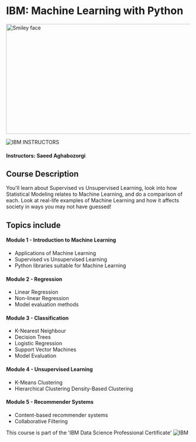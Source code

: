 # IBM: Machine Learning with Python

<img src="https://i.imgur.com/YCFnjvg.png" alt="Smiley face" height="300" width="600">

![IBM](http://i.imgur.com/Qktqnu1.png) INSTRUCTORS
#### Instructors: Saeed Aghabozorgi

## Course Description

You'll learn about Supervised vs Unsupervised Learning, look into how Statistical Modeling relates to Machine Learning, and do a comparison of each.
Look at real-life examples of Machine Learning and how it affects society in ways you may not have guessed!

## Topics include

#### Module 1 - Introduction to Machine Learning
- Applications of Machine Learning
- Supervised vs Unsupervised Learning
- Python libraries suitable for Machine Learning
#### Module 2 - Regression
- Linear Regression
- Non-linear Regression
- Model evaluation methods
#### Module 3 - Classification
- K-Nearest Neighbour
- Decision Trees
- Logistic Regression
- Support Vector Machines
- Model Evaluation
#### Module 4 - Unsupervised Learning
- K-Means Clustering
- Hierarchical Clustering
Density-Based Clustering
#### Module 5 - Recommender Systems
- Content-based recommender systems
- Collaborative Filtering

This course is part of the 'IBM Data Science Professional Certificate'
![IBM](https://i.imgur.com/j6yW3WS.png)
